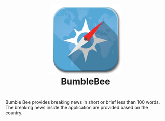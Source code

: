 <h1 align="center" style="text-align: center; padding-bottom: 20px;">
  <br>
 <img src="https://github.com/spkdroid/BumbleBee/blob/master/App_Icon.png" alt="Bike Index" width="220"/>
  <br>
  BumbleBee
  <br>
</h1>

Bumble Bee provides breaking news in short or brief less than 100 words. The breaking news inside the application are provided based on the country.

